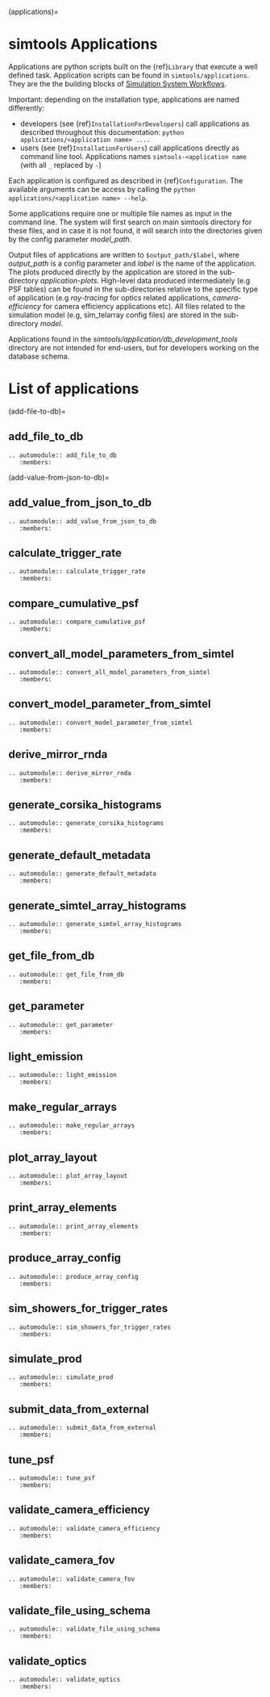(applications)=

# simtools Applications

Applications are python scripts built on the {ref}`Library` that execute a well defined task.
Application scripts can be found in `simtools/applications`.
They are the the building blocks of [Simulation System Workflows](https://github.com/gammasim/workflows).

Important: depending on the installation type, applications are named differently:

- developers (see {ref}`InstallationForDevelopers`) call applications as described throughout this documentation: `python applications/<application name> ....`
- users (see {ref}`InstallationForUsers`) call applications directly as command line tool. Applications names `simtools-<application name` (with all `_` replaced by `-`)

Each application is configured as described in {ref}`Configuration`.
The available arguments can be access by calling the `python applications/<application name> --help`.

Some applications require one or multiple file names as input in the command line. The system will
first search on main simtools directory for these files, and in case it is not found, it will
search into the directories given by the config parameter *model_path*.

Output files of applications are written to `$output_path/$label`, where
*output_path* is a config parameter and *label* is the name of the application. The plots
produced directly by the application are stored in the sub-directory *application-plots*.
High-level data produced intermediately (e.g PSF tables) can be found in the sub-directories relative to
the specific type of application (e.g *ray-tracing* for optics related applications,
*camera-efficiency* for camera efficiency applications etc). All files related to the simulation model (e.g,
sim_telarray config files) are stored in the sub-directory *model*.

Applications found in the *simtools/application/db_development_tools* directory are not intended for
end-users, but for developers working on the database schema.

# List of applications

(add-file-to-db)=

## add_file_to_db

```{eval-rst}
.. automodule:: add_file_to_db
   :members:
```

(add-value-from-json-to-db)=

## add_value_from_json_to_db

```{eval-rst}
.. automodule:: add_value_from_json_to_db
   :members:
```

## calculate_trigger_rate

```{eval-rst}
.. automodule:: calculate_trigger_rate
   :members:
```

## compare_cumulative_psf

```{eval-rst}
.. automodule:: compare_cumulative_psf
   :members:

```

## convert_all_model_parameters_from_simtel

```{eval-rst}
.. automodule:: convert_all_model_parameters_from_simtel
   :members:

```

## convert_model_parameter_from_simtel

```{eval-rst}
.. automodule:: convert_model_parameter_from_simtel
   :members:
```

## derive_mirror_rnda

```{eval-rst}
.. automodule:: derive_mirror_rnda
   :members:
```

## generate_corsika_histograms

```{eval-rst}
.. automodule:: generate_corsika_histograms
   :members:
```

## generate_default_metadata

```{eval-rst}
.. automodule:: generate_default_metadata
   :members:
```

## generate_simtel_array_histograms

```{eval-rst}
.. automodule:: generate_simtel_array_histograms
   :members:
```

## get_file_from_db

```{eval-rst}
.. automodule:: get_file_from_db
   :members:
```

## get_parameter

```{eval-rst}
.. automodule:: get_parameter
   :members:
```

## light_emission

```{eval-rst}
.. automodule:: light_emission
   :members:
```

## make_regular_arrays

```{eval-rst}
.. automodule:: make_regular_arrays
   :members:
```

## plot_array_layout

```{eval-rst}
.. automodule:: plot_array_layout
   :members:
```

## print_array_elements

```{eval-rst}
.. automodule:: print_array_elements
   :members:

```

## produce_array_config

```{eval-rst}
.. automodule:: produce_array_config
   :members:

```

## sim_showers_for_trigger_rates

```{eval-rst}
.. automodule:: sim_showers_for_trigger_rates
   :members:

```

## simulate_prod

```{eval-rst}
.. automodule:: simulate_prod
   :members:
```

## submit_data_from_external

```{eval-rst}
.. automodule:: submit_data_from_external
   :members:

```

## tune_psf

```{eval-rst}
.. automodule:: tune_psf
   :members:

```

## validate_camera_efficiency

```{eval-rst}
.. automodule:: validate_camera_efficiency
   :members:

```

## validate_camera_fov

```{eval-rst}
.. automodule:: validate_camera_fov
   :members:

```

## validate_file_using_schema

```{eval-rst}
.. automodule:: validate_file_using_schema
   :members:

```

## validate_optics

```{eval-rst}
.. automodule:: validate_optics
   :members:
```

